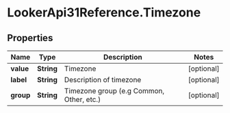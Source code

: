 # LookerApi31Reference.Timezone

## Properties
Name | Type | Description | Notes
------------ | ------------- | ------------- | -------------
**value** | **String** | Timezone | [optional] 
**label** | **String** | Description of timezone | [optional] 
**group** | **String** | Timezone group (e.g Common, Other, etc.) | [optional] 


